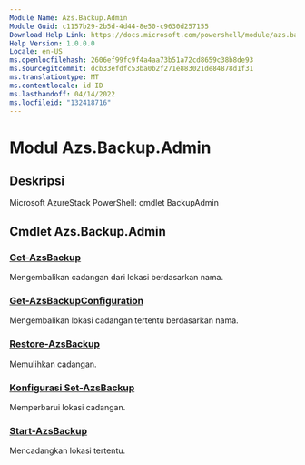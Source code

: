 ```yaml
---
Module Name: Azs.Backup.Admin
Module Guid: c1157b29-2b5d-4d44-8e50-c9630d257155
Download Help Link: https://docs.microsoft.com/powershell/module/azs.backup.admin
Help Version: 1.0.0.0
Locale: en-US
ms.openlocfilehash: 2606ef99fc9f4a4aa73b51a72cd8659c38b8de93
ms.sourcegitcommit: dcb33efdfc53ba0b2f271e883021de84878d1f31
ms.translationtype: MT
ms.contentlocale: id-ID
ms.lasthandoff: 04/14/2022
ms.locfileid: "132418716"
---
```

# Modul Azs.Backup.Admin
## Deskripsi
Microsoft AzureStack PowerShell: cmdlet BackupAdmin

## Cmdlet Azs.Backup.Admin
### [Get-AzsBackup](Get-AzsBackup.md)
Mengembalikan cadangan dari lokasi berdasarkan nama.

### [Get-AzsBackupConfiguration](Get-AzsBackupConfiguration.md)
Mengembalikan lokasi cadangan tertentu berdasarkan nama.

### [Restore-AzsBackup](Restore-AzsBackup.md)
Memulihkan cadangan.

### [Konfigurasi Set-AzsBackup](Set-AzsBackupConfiguration.md)
Memperbarui lokasi cadangan.

### [Start-AzsBackup](Start-AzsBackup.md)
Mencadangkan lokasi tertentu.

